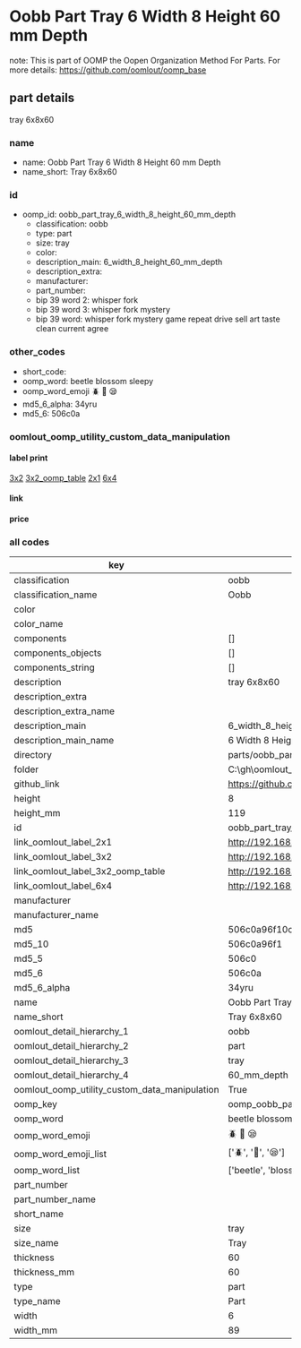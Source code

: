# Oobb Part Tray 6 Width 8 Height 60 mm Depth  

note: This is part of OOMP the Oopen Organization Method For Parts. For more details: https://github.com/oomlout/oomp_base

##  part details
  



tray 6x8x60



### name
* name: Oobb Part Tray 6 Width 8 Height 60 mm Depth
* name_short: Tray 6x8x60 
### id
* oomp_id: oobb_part_tray_6_width_8_height_60_mm_depth
  * classification: oobb
  * type: part
  * size: tray
  * color: 
  * description_main: 6_width_8_height_60_mm_depth
  * description_extra: 
  * manufacturer: 
  * part_number: 
  * bip 39 word 2: whisper fork
  * bip 39 word 3: whisper fork mystery
  * bip 39 word: whisper fork mystery game repeat drive sell art taste clean current agree

### other_codes
* short_code: 
* oomp_word: beetle blossom sleepy
* oomp_word_emoji :beetle: :blossom: :sleepy:
* md5_6_alpha: 34yru
* md5_6: 506c0a






### oomlout_oomp_utility_custom_data_manipulation
#### label print
[3x2](http://192.168.1.245:1112/?label=oomp%2034yru)
[3x2_oomp_table](http://192.168.1.108:1112/?label=oomp%2034yru)
[2x1](http://192.168.1.242:1112/?label=oomp%2034yru)
[6x4](http://192.168.1.55:1112/?label=oomp%2034yru)    

#### link

                              

#### price







### all codes 
| key | value |  
| --- | --- |  
| classification | oobb |  
| classification_name | Oobb |  
| color |  |  
| color_name |  |  
| components | [] |  
| components_objects | [] |  
| components_string | [] |  
| description | tray 6x8x60 |  
| description_extra |  |  
| description_extra_name |  |  
| description_main | 6_width_8_height_60_mm_depth |  
| description_main_name | 6 Width 8 Height 60 mm Depth |  
| directory | parts/oobb_part_tray_6_width_8_height_60_mm_depth |  
| folder | C:\gh\oomlout_oobb_version_4_generated_parts\parts\oobb_part_tray_6_width_8_height_60_mm_depth |  
| github_link | https://github.com/oomlout/oomlout_oomp_part_src/tree/main/parts/oobb_part_tray_6_width_8_height_60_mm_depth |  
| height | 8 |  
| height_mm | 119 |  
| id | oobb_part_tray_6_width_8_height_60_mm_depth |  
| link_oomlout_label_2x1 | http://192.168.1.242:1112/?label=oomp%2034yru |  
| link_oomlout_label_3x2 | http://192.168.1.245:1112/?label=oomp%2034yru |  
| link_oomlout_label_3x2_oomp_table | http://192.168.1.108:1112/?label=oomp%2034yru |  
| link_oomlout_label_6x4 | http://192.168.1.55:1112/?label=oomp%2034yru |  
| manufacturer |  |  
| manufacturer_name |  |  
| md5 | 506c0a96f10cd86d0d5b55f324d6dfd4 |  
| md5_10 | 506c0a96f1 |  
| md5_5 | 506c0 |  
| md5_6 | 506c0a |  
| md5_6_alpha | 34yru |  
| name | Oobb Part Tray 6 Width 8 Height 60 mm Depth |  
| name_short | Tray 6x8x60  |  
| oomlout_detail_hierarchy_1 | oobb |  
| oomlout_detail_hierarchy_2 | part |  
| oomlout_detail_hierarchy_3 | tray |  
| oomlout_detail_hierarchy_4 | 60_mm_depth |  
| oomlout_oomp_utility_custom_data_manipulation | True |  
| oomp_key | oomp_oobb_part_tray_6_width_8_height_60_mm_depth |  
| oomp_word | beetle blossom sleepy |  
| oomp_word_emoji | :beetle: :blossom: :sleepy: |  
| oomp_word_emoji_list | [':beetle:', ':blossom:', ':sleepy:'] |  
| oomp_word_list | ['beetle', 'blossom', 'sleepy'] |  
| part_number |  |  
| part_number_name |  |  
| short_name |  |  
| size | tray |  
| size_name | Tray |  
| thickness | 60 |  
| thickness_mm | 60 |  
| type | part |  
| type_name | Part |  
| width | 6 |  
| width_mm | 89 |  
